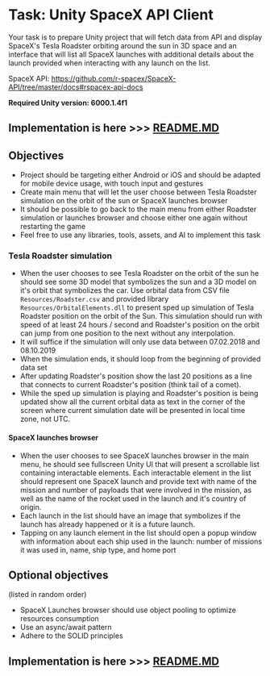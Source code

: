 # Task: Unity SpaceX API Client

Your task is to prepare Unity project that will fetch data from API and display SpaceX's Tesla Roadster orbiting around the sun in 3D space and 
an interface that will list all SpaceX launches with additional details about the launch provided when interacting with any launch on the 
list.

SpaceX API: https://github.com/r-spacex/SpaceX-API/tree/master/docs#rspacex-api-docs

**Required Unity version: 6000.1.4f1**

## Implementation is here >>> [README.MD](SpaceXClient/README.md)

## Objectives

* Project should be targeting either Android or iOS and should be adapted for mobile device usage, with touch input and gestures
* Create main menu that will let the user choose between Tesla Roadster simulation on the orbit of the sun or SpaceX launches browser
* It should be possible to go back to the main menu from either Roadster simulation or launches browser and choose either one again without restarting the game
* Feel free to use any libraries, tools, assets, and AI to implement this task

### Tesla Roadster simulation

* When the user chooses to see Tesla Roadster on the orbit of the sun he should see some 3D model that symbolizes the sun and a 3D model on it's orbit that symbolizes the car. Use orbital data from CSV file `Resources/Roadster.csv` and provided library `Resources/OrbitalElements.dll` to present sped up simulation of Tesla Roadster position on the orbit of the Sun. This simulation should run with speed of at least 24 hours / second and Roadster's position on the orbit can jump from one position to the next without any interpolation.
* It will suffice if the simulation will only use data between 07.02.2018 and 08.10.2019
* When the simulation ends, it should loop from the beginning of provided data set
* After updating Roadster's position show the last 20 positions as a line that connects to current Roadster's position (think tail of a comet).
* While the sped up simulation is playing and Roadster's position is being updated show all the current orbital data as text in the corner of the screen where current simulation date will be presented in local time zone, not UTC.

#### SpaceX launches browser

* When the user chooses to see SpaceX launches browser in the main menu, he should see fullscreen Unity UI that will present a scrollable list containing interactable elements. Each interactable element in the list should represent one SpaceX launch and provide text with name of the mission and number of payloads that were involved in the mission, as well as the name of the rocket used in the launch and it's country of origin.
* Each launch in the list should have an image that symbolizes if the launch has already happened or it is a future launch.
* Tapping on any launch element in the list should open a popup window with information about each ship used in the launch: number of missions it was used in, name, ship type, and home port

## Optional objectives

(listed in random order)

* SpaceX Launches browser should use object pooling to optimize resources consumption
* Use an async/await pattern
* Adhere to the SOLID principles

## Implementation is here >>> [README.MD](SpaceXClient/README.md)

